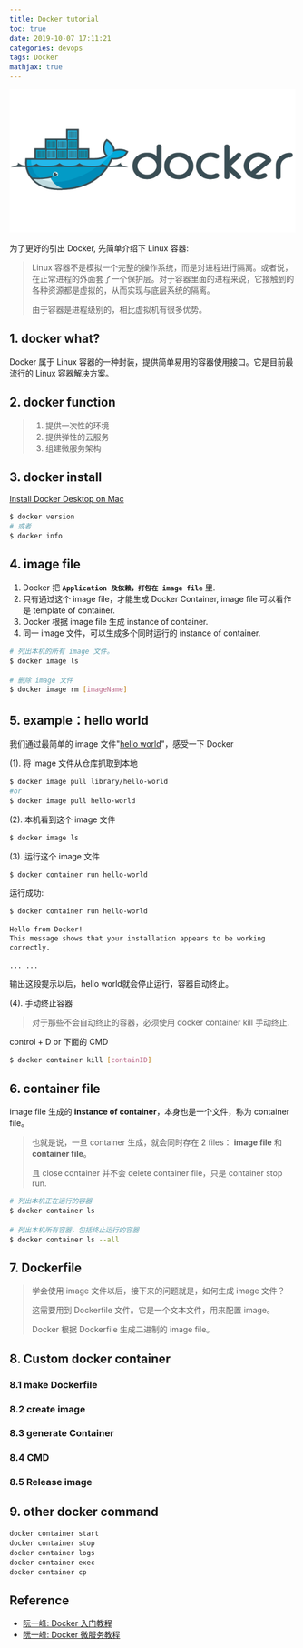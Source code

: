 ```yaml
---
title: Docker tutorial
toc: true
date: 2019-10-07 17:11:21
categories: devops
tags: Docker   
mathjax: true
---
```


<img src="/images/devops/docker-1.png" width="550" alt="Docker" />

<!-- more -->

为了更好的引出 Docker, 先简单介绍下 Linux 容器:

> Linux 容器不是模拟一个完整的操作系统，而是对进程进行隔离。或者说，在正常进程的外面套了一个保护层。对于容器里面的进程来说，它接触到的各种资源都是虚拟的，从而实现与底层系统的隔离。
>
> 由于容器是进程级别的，相比虚拟机有很多优势。

## 1. docker what?

Docker 属于 Linux 容器的一种封装，提供简单易用的容器使用接口。它是目前最流行的 Linux 容器解决方案。

## 2. docker function

> 1. 提供一次性的环境
> 2. 提供弹性的云服务
> 3. 组建微服务架构

## 3. docker install

[Install Docker Desktop on Mac](https://docs.docker.com/docker-for-mac/install/)

```bash
$ docker version
# 或者
$ docker info
```

## 4. image file

1. Docker 把 **`Application 及依赖，打包在 image file`** 里.
2. 只有通过这个 image file，才能生成 Docker Container, image file 可以看作是 template of container.
3. Docker 根据 image file 生成 instance of container.
4. 同一 image 文件，可以生成多个同时运行的 instance of container.

```bash
# 列出本机的所有 image 文件。
$ docker image ls

# 删除 image 文件
$ docker image rm [imageName]
```

## 5. example：hello world

我们通过最简单的 image 文件"[hello world](https://hub.docker.com/_/hello-world)"，感受一下 Docker

(1). 将 image 文件从仓库抓取到本地

```bash
$ docker image pull library/hello-world
#or
$ docker image pull hello-world
```

(2). 本机看到这个 image 文件

```bash
$ docker image ls
```

(3). 运行这个 image 文件

```bash
$ docker container run hello-world
```

运行成功:

```
$ docker container run hello-world

Hello from Docker!
This message shows that your installation appears to be working correctly.

... ...
```

输出这段提示以后，hello world就会停止运行，容器自动终止。

(4). 手动终止容器

> 对于那些不会自动终止的容器，必须使用 docker container kill 手动终止.

control + D or 下面的 CMD

```bash
$ docker container kill [containID]
```

## 6. container file

image file 生成的 **instance of container**，本身也是一个文件，称为 container file。

> 也就是说，一旦 container 生成，就会同时存在 2 files： **image file** 和 **container file**。
> 
> 且 close container 并不会 delete container file，只是 container stop run.

```bash
# 列出本机正在运行的容器
$ docker container ls

# 列出本机所有容器，包括终止运行的容器
$ docker container ls --all
```

## 7. Dockerfile

> 学会使用 image 文件以后，接下来的问题就是，如何生成 image 文件？
>
> 这需要用到 Dockerfile 文件。它是一个文本文件，用来配置 image。
> 
> Docker 根据 Dockerfile 生成二进制的 image file。

## 8. Custom docker container

### 8.1 make Dockerfile

### 8.2 create image

### 8.3 generate Container

### 8.4 CMD

### 8.5 Release image

## 9. other docker command

```bash
docker container start
docker container stop
docker container logs
docker container exec
docker container cp
```

## Reference

- [阮一峰: Docker 入门教程][1]
- [阮一峰: Docker 微服务教程][2]

[1]: http://www.ruanyifeng.com/blog/2018/02/docker-tutorial.html
[2]: http://www.ruanyifeng.com/blog/2018/02/docker-wordpress-tutorial.html